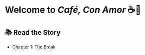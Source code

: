 # Welcome to *Café, Con Amor* ☕💖

## 📚 Read the Story
- [Chapter 1: The Break](./2025/06/10/chapter-1.html)
